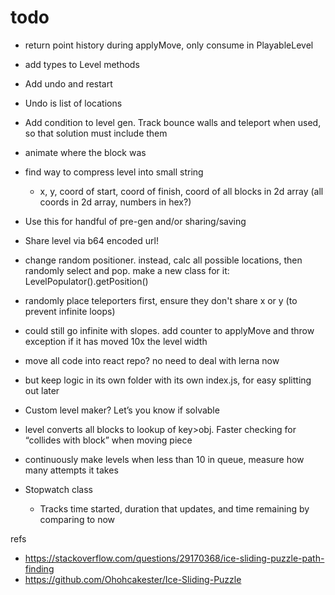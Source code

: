 # todo

- return point history during applyMove, only consume in PlayableLevel
- add types to Level methods

- Add undo and restart
- Undo is list of locations
- Add condition to level gen. Track bounce walls and teleport when used, so that solution must include them
- animate where the block was

- find way to compress level into small string
  - x, y, coord of start, coord of finish, coord of all blocks in 2d array (all coords in 2d array, numbers in hex?)
- Use this for handful of pre-gen and/or sharing/saving
- Share level via b64 encoded url!

- change random positioner. instead, calc all possible locations, then randomly select and pop. make a new class for it: LevelPopulator().getPosition()
- randomly place teleporters first, ensure they don't share x or y (to prevent infinite loops)
- could still go infinite with slopes. add counter to applyMove and throw exception if it has moved 10x the level width

- move all code into react repo? no need to deal with lerna now
- but keep logic in its own folder with its own index.js, for easy splitting out later

- Custom level maker? Let’s you know if solvable

- level converts all blocks to lookup of key>obj. Faster checking for “collides with block” when moving piece

- continuously make levels when less than 10 in queue, measure how many attempts it takes

- Stopwatch class
  - Tracks time started, duration that updates, and time remaining by comparing to now

refs
- https://stackoverflow.com/questions/29170368/ice-sliding-puzzle-path-finding
- https://github.com/Ohohcakester/Ice-Sliding-Puzzle
